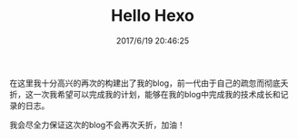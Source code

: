 ﻿---
title: Hello Hexo
date: 2017/6/19 20:46:25
tags: 
- hexo
categories:
- 随记
---
在这里我十分高兴的再次的构建出了我的blog，前一代由于自己的疏忽而彻底夭折，这一次我希望可以完成我的计划，能够在我的blog中完成我的技术成长和记录的日志。
<!-- more -->
我会尽全力保证这次的blog不会再次夭折，加油！
